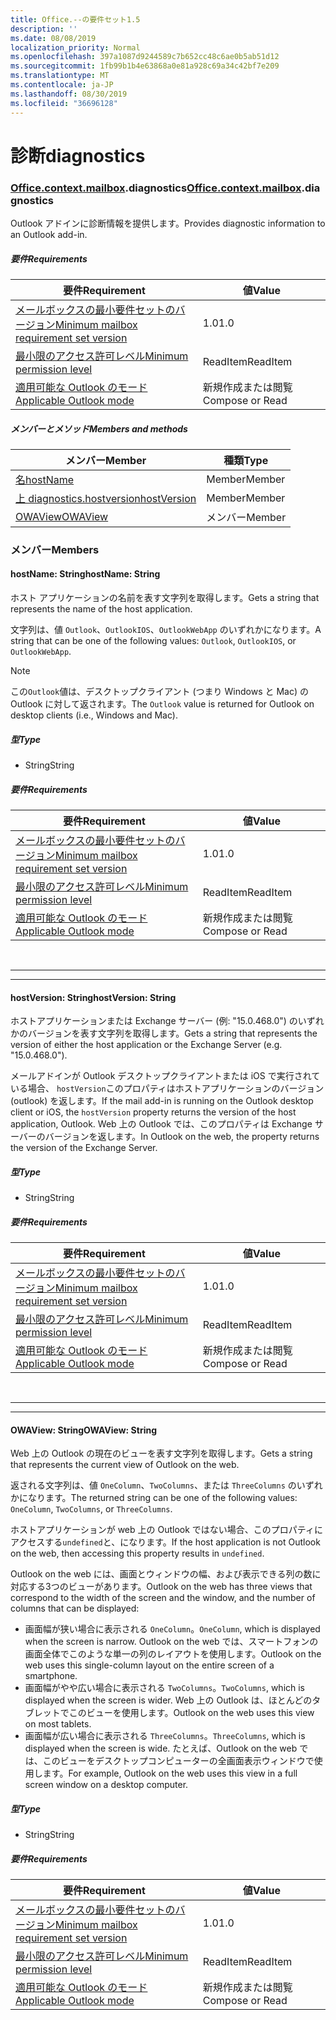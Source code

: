 ```yaml
---
title: Office.--の要件セット1.5
description: ''
ms.date: 08/08/2019
localization_priority: Normal
ms.openlocfilehash: 397a1087d9244589c7b652cc48c6ae0b5ab51d12
ms.sourcegitcommit: 1fb99b1b4e63868a0e81a928c69a34c42bf7e209
ms.translationtype: MT
ms.contentlocale: ja-JP
ms.lasthandoff: 08/30/2019
ms.locfileid: "36696128"
---
```

# <a name="diagnostics"></a><span data-ttu-id="5017c-102">診断</span><span class="sxs-lookup"><span data-stu-id="5017c-102">diagnostics</span></span>

### <a name="officeofficemdcontextofficecontextmdmailboxofficecontextmailboxmddiagnostics"></a><span data-ttu-id="5017c-103">[Office](Office.md)[.context](Office.context.md)[.mailbox](Office.context.mailbox.md).diagnostics</span><span class="sxs-lookup"><span data-stu-id="5017c-103">[Office](Office.md)[.context](Office.context.md)[.mailbox](Office.context.mailbox.md).diagnostics</span></span>

<span data-ttu-id="5017c-104">Outlook アドインに診断情報を提供します。</span><span class="sxs-lookup"><span data-stu-id="5017c-104">Provides diagnostic information to an Outlook add-in.</span></span>

##### <a name="requirements"></a><span data-ttu-id="5017c-105">要件</span><span class="sxs-lookup"><span data-stu-id="5017c-105">Requirements</span></span>

|<span data-ttu-id="5017c-106">要件</span><span class="sxs-lookup"><span data-stu-id="5017c-106">Requirement</span></span>| <span data-ttu-id="5017c-107">値</span><span class="sxs-lookup"><span data-stu-id="5017c-107">Value</span></span>|
|---|---|
|[<span data-ttu-id="5017c-108">メールボックスの最小要件セットのバージョン</span><span class="sxs-lookup"><span data-stu-id="5017c-108">Minimum mailbox requirement set version</span></span>](/office/dev/add-ins/reference/requirement-sets/outlook-api-requirement-sets)| <span data-ttu-id="5017c-109">1.0</span><span class="sxs-lookup"><span data-stu-id="5017c-109">1.0</span></span>|
|[<span data-ttu-id="5017c-110">最小限のアクセス許可レベル</span><span class="sxs-lookup"><span data-stu-id="5017c-110">Minimum permission level</span></span>](/outlook/add-ins/understanding-outlook-add-in-permissions)| <span data-ttu-id="5017c-111">ReadItem</span><span class="sxs-lookup"><span data-stu-id="5017c-111">ReadItem</span></span>|
|[<span data-ttu-id="5017c-112">適用可能な Outlook のモード</span><span class="sxs-lookup"><span data-stu-id="5017c-112">Applicable Outlook mode</span></span>](/outlook/add-ins/#extension-points)| <span data-ttu-id="5017c-113">新規作成または閲覧</span><span class="sxs-lookup"><span data-stu-id="5017c-113">Compose or Read</span></span>|

##### <a name="members-and-methods"></a><span data-ttu-id="5017c-114">メンバーとメソッド</span><span class="sxs-lookup"><span data-stu-id="5017c-114">Members and methods</span></span>

| <span data-ttu-id="5017c-115">メンバー</span><span class="sxs-lookup"><span data-stu-id="5017c-115">Member</span></span> | <span data-ttu-id="5017c-116">種類</span><span class="sxs-lookup"><span data-stu-id="5017c-116">Type</span></span> |
|--------|------|
| [<span data-ttu-id="5017c-117">名</span><span class="sxs-lookup"><span data-stu-id="5017c-117">hostName</span></span>](#hostname-string) | <span data-ttu-id="5017c-118">Member</span><span class="sxs-lookup"><span data-stu-id="5017c-118">Member</span></span> |
| [<span data-ttu-id="5017c-119">上 diagnostics.hostversion</span><span class="sxs-lookup"><span data-stu-id="5017c-119">hostVersion</span></span>](#hostversion-string) | <span data-ttu-id="5017c-120">Member</span><span class="sxs-lookup"><span data-stu-id="5017c-120">Member</span></span> |
| [<span data-ttu-id="5017c-121">OWAView</span><span class="sxs-lookup"><span data-stu-id="5017c-121">OWAView</span></span>](#owaview-string) | <span data-ttu-id="5017c-122">メンバー</span><span class="sxs-lookup"><span data-stu-id="5017c-122">Member</span></span> |

### <a name="members"></a><span data-ttu-id="5017c-123">メンバー</span><span class="sxs-lookup"><span data-stu-id="5017c-123">Members</span></span>

#### <a name="hostname-string"></a><span data-ttu-id="5017c-124">hostName: String</span><span class="sxs-lookup"><span data-stu-id="5017c-124">hostName: String</span></span>

<span data-ttu-id="5017c-125">ホスト アプリケーションの名前を表す文字列を取得します。</span><span class="sxs-lookup"><span data-stu-id="5017c-125">Gets a string that represents the name of the host application.</span></span>

<span data-ttu-id="5017c-126">文字列は、値 `Outlook`、`OutlookIOS`、`OutlookWebApp` のいずれかになります。</span><span class="sxs-lookup"><span data-stu-id="5017c-126">A string that can be one of the following values: `Outlook`, `OutlookIOS`, or `OutlookWebApp`.</span></span>

> [!NOTE]
> <span data-ttu-id="5017c-127">この`Outlook`値は、デスクトップクライアント (つまり Windows と Mac) の Outlook に対して返されます。</span><span class="sxs-lookup"><span data-stu-id="5017c-127">The `Outlook` value is returned for Outlook on desktop clients (i.e., Windows and Mac).</span></span>

##### <a name="type"></a><span data-ttu-id="5017c-128">型</span><span class="sxs-lookup"><span data-stu-id="5017c-128">Type</span></span>

*   <span data-ttu-id="5017c-129">String</span><span class="sxs-lookup"><span data-stu-id="5017c-129">String</span></span>

##### <a name="requirements"></a><span data-ttu-id="5017c-130">要件</span><span class="sxs-lookup"><span data-stu-id="5017c-130">Requirements</span></span>

|<span data-ttu-id="5017c-131">要件</span><span class="sxs-lookup"><span data-stu-id="5017c-131">Requirement</span></span>| <span data-ttu-id="5017c-132">値</span><span class="sxs-lookup"><span data-stu-id="5017c-132">Value</span></span>|
|---|---|
|[<span data-ttu-id="5017c-133">メールボックスの最小要件セットのバージョン</span><span class="sxs-lookup"><span data-stu-id="5017c-133">Minimum mailbox requirement set version</span></span>](/office/dev/add-ins/reference/requirement-sets/outlook-api-requirement-sets)| <span data-ttu-id="5017c-134">1.0</span><span class="sxs-lookup"><span data-stu-id="5017c-134">1.0</span></span>|
|[<span data-ttu-id="5017c-135">最小限のアクセス許可レベル</span><span class="sxs-lookup"><span data-stu-id="5017c-135">Minimum permission level</span></span>](/outlook/add-ins/understanding-outlook-add-in-permissions)| <span data-ttu-id="5017c-136">ReadItem</span><span class="sxs-lookup"><span data-stu-id="5017c-136">ReadItem</span></span>|
|[<span data-ttu-id="5017c-137">適用可能な Outlook のモード</span><span class="sxs-lookup"><span data-stu-id="5017c-137">Applicable Outlook mode</span></span>](/outlook/add-ins/#extension-points)| <span data-ttu-id="5017c-138">新規作成または閲覧</span><span class="sxs-lookup"><span data-stu-id="5017c-138">Compose or Read</span></span>|

<br>

---
---

#### <a name="hostversion-string"></a><span data-ttu-id="5017c-139">hostVersion: String</span><span class="sxs-lookup"><span data-stu-id="5017c-139">hostVersion: String</span></span>

<span data-ttu-id="5017c-140">ホストアプリケーションまたは Exchange サーバー (例: "15.0.468.0") のいずれかのバージョンを表す文字列を取得します。</span><span class="sxs-lookup"><span data-stu-id="5017c-140">Gets a string that represents the version of either the host application or the Exchange Server (e.g. "15.0.468.0").</span></span>

<span data-ttu-id="5017c-141">メールアドインが Outlook デスクトップクライアントまたは iOS で実行されている場合、 `hostVersion`このプロパティはホストアプリケーションのバージョン (outlook) を返します。</span><span class="sxs-lookup"><span data-stu-id="5017c-141">If the mail add-in is running on the Outlook desktop client or iOS, the `hostVersion` property returns the version of the host application, Outlook.</span></span> <span data-ttu-id="5017c-142">Web 上の Outlook では、このプロパティは Exchange サーバーのバージョンを返します。</span><span class="sxs-lookup"><span data-stu-id="5017c-142">In Outlook on the web, the property returns the version of the Exchange Server.</span></span>

##### <a name="type"></a><span data-ttu-id="5017c-143">型</span><span class="sxs-lookup"><span data-stu-id="5017c-143">Type</span></span>

*   <span data-ttu-id="5017c-144">String</span><span class="sxs-lookup"><span data-stu-id="5017c-144">String</span></span>

##### <a name="requirements"></a><span data-ttu-id="5017c-145">要件</span><span class="sxs-lookup"><span data-stu-id="5017c-145">Requirements</span></span>

|<span data-ttu-id="5017c-146">要件</span><span class="sxs-lookup"><span data-stu-id="5017c-146">Requirement</span></span>| <span data-ttu-id="5017c-147">値</span><span class="sxs-lookup"><span data-stu-id="5017c-147">Value</span></span>|
|---|---|
|[<span data-ttu-id="5017c-148">メールボックスの最小要件セットのバージョン</span><span class="sxs-lookup"><span data-stu-id="5017c-148">Minimum mailbox requirement set version</span></span>](/office/dev/add-ins/reference/requirement-sets/outlook-api-requirement-sets)| <span data-ttu-id="5017c-149">1.0</span><span class="sxs-lookup"><span data-stu-id="5017c-149">1.0</span></span>|
|[<span data-ttu-id="5017c-150">最小限のアクセス許可レベル</span><span class="sxs-lookup"><span data-stu-id="5017c-150">Minimum permission level</span></span>](/outlook/add-ins/understanding-outlook-add-in-permissions)| <span data-ttu-id="5017c-151">ReadItem</span><span class="sxs-lookup"><span data-stu-id="5017c-151">ReadItem</span></span>|
|[<span data-ttu-id="5017c-152">適用可能な Outlook のモード</span><span class="sxs-lookup"><span data-stu-id="5017c-152">Applicable Outlook mode</span></span>](/outlook/add-ins/#extension-points)| <span data-ttu-id="5017c-153">新規作成または閲覧</span><span class="sxs-lookup"><span data-stu-id="5017c-153">Compose or Read</span></span>|

<br>

---
---

#### <a name="owaview-string"></a><span data-ttu-id="5017c-154">OWAView: String</span><span class="sxs-lookup"><span data-stu-id="5017c-154">OWAView: String</span></span>

<span data-ttu-id="5017c-155">Web 上の Outlook の現在のビューを表す文字列を取得します。</span><span class="sxs-lookup"><span data-stu-id="5017c-155">Gets a string that represents the current view of Outlook on the web.</span></span>

<span data-ttu-id="5017c-156">返される文字列は、値 `OneColumn`、`TwoColumns`、または `ThreeColumns` のいずれかになります。</span><span class="sxs-lookup"><span data-stu-id="5017c-156">The returned string can be one of the following values: `OneColumn`, `TwoColumns`, or `ThreeColumns`.</span></span>

<span data-ttu-id="5017c-157">ホストアプリケーションが web 上の Outlook ではない場合、このプロパティにアクセスする`undefined`と、になります。</span><span class="sxs-lookup"><span data-stu-id="5017c-157">If the host application is not Outlook on the web, then accessing this property results in `undefined`.</span></span>

<span data-ttu-id="5017c-158">Outlook on the web には、画面とウィンドウの幅、および表示できる列の数に対応する3つのビューがあります。</span><span class="sxs-lookup"><span data-stu-id="5017c-158">Outlook on the web has three views that correspond to the width of the screen and the window, and the number of columns that can be displayed:</span></span>

*   <span data-ttu-id="5017c-159">画面幅が狭い場合に表示される `OneColumn`。</span><span class="sxs-lookup"><span data-stu-id="5017c-159">`OneColumn`, which is displayed when the screen is narrow.</span></span> <span data-ttu-id="5017c-160">Outlook on the web では、スマートフォンの画面全体でこのような単一の列のレイアウトを使用します。</span><span class="sxs-lookup"><span data-stu-id="5017c-160">Outlook on the web uses this single-column layout on the entire screen of a smartphone.</span></span>
*   <span data-ttu-id="5017c-161">画面幅がやや広い場合に表示される `TwoColumns`。</span><span class="sxs-lookup"><span data-stu-id="5017c-161">`TwoColumns`, which is displayed when the screen is wider.</span></span> <span data-ttu-id="5017c-162">Web 上の Outlook は、ほとんどのタブレットでこのビューを使用します。</span><span class="sxs-lookup"><span data-stu-id="5017c-162">Outlook on the web uses this view on most tablets.</span></span>
*   <span data-ttu-id="5017c-163">画面幅が広い場合に表示される `ThreeColumns`。</span><span class="sxs-lookup"><span data-stu-id="5017c-163">`ThreeColumns`, which is displayed when the screen is wide.</span></span> <span data-ttu-id="5017c-164">たとえば、Outlook on the web では、このビューをデスクトップコンピューターの全画面表示ウィンドウで使用します。</span><span class="sxs-lookup"><span data-stu-id="5017c-164">For example, Outlook on the web uses this view in a full screen window on a desktop computer.</span></span>

##### <a name="type"></a><span data-ttu-id="5017c-165">型</span><span class="sxs-lookup"><span data-stu-id="5017c-165">Type</span></span>

*   <span data-ttu-id="5017c-166">String</span><span class="sxs-lookup"><span data-stu-id="5017c-166">String</span></span>

##### <a name="requirements"></a><span data-ttu-id="5017c-167">要件</span><span class="sxs-lookup"><span data-stu-id="5017c-167">Requirements</span></span>

|<span data-ttu-id="5017c-168">要件</span><span class="sxs-lookup"><span data-stu-id="5017c-168">Requirement</span></span>| <span data-ttu-id="5017c-169">値</span><span class="sxs-lookup"><span data-stu-id="5017c-169">Value</span></span>|
|---|---|
|[<span data-ttu-id="5017c-170">メールボックスの最小要件セットのバージョン</span><span class="sxs-lookup"><span data-stu-id="5017c-170">Minimum mailbox requirement set version</span></span>](/office/dev/add-ins/reference/requirement-sets/outlook-api-requirement-sets)| <span data-ttu-id="5017c-171">1.0</span><span class="sxs-lookup"><span data-stu-id="5017c-171">1.0</span></span>|
|[<span data-ttu-id="5017c-172">最小限のアクセス許可レベル</span><span class="sxs-lookup"><span data-stu-id="5017c-172">Minimum permission level</span></span>](/outlook/add-ins/understanding-outlook-add-in-permissions)| <span data-ttu-id="5017c-173">ReadItem</span><span class="sxs-lookup"><span data-stu-id="5017c-173">ReadItem</span></span>|
|[<span data-ttu-id="5017c-174">適用可能な Outlook のモード</span><span class="sxs-lookup"><span data-stu-id="5017c-174">Applicable Outlook mode</span></span>](/outlook/add-ins/#extension-points)| <span data-ttu-id="5017c-175">新規作成または閲覧</span><span class="sxs-lookup"><span data-stu-id="5017c-175">Compose or Read</span></span>|
